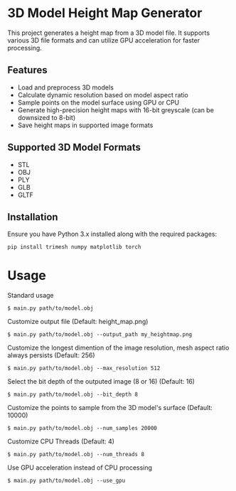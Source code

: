 # 3D Model Height Map Generator

This project generates a height map from a 3D model file. It supports various 3D file formats and can utilize GPU acceleration for faster processing.

## Features

- Load and preprocess 3D models
- Calculate dynamic resolution based on model aspect ratio
- Sample points on the model surface using GPU or CPU
- Generate high-precision height maps with 16-bit greyscale (can be downsized to 8-bit)
- Save height maps in supported image formats

## Supported 3D Model Formats

- STL
- OBJ
- PLY
- GLB
- GLTF

## Installation

Ensure you have Python 3.x installed along with the required packages:

```bash
pip install trimesh numpy matplotlib torch
```

# Usage

Standard usage

    $ main.py path/to/model.obj

Customize output file (Default: height_map.png)

    $ main.py path/to/model.obj --output_path my_heightmap.png

Customize the longest dimention of the image resolution, mesh aspect ratio always persists (Default: 256)

    $ main.py path/to/model.obj --max_resolution 512

Select the bit depth of the outputed image (8 or 16) (Default: 16)

    $ main.py path/to/model.obj --bit_depth 8

Customize the points to sample from the 3D model's surface (Default: 10000)

    $ main.py path/to/model.obj --num_samples 20000
    
Customize CPU Threads (Default: 4)

    $ main.py path/to/model.obj --num_threads 8

Use GPU acceleration instead of CPU processing

    $ main.py path/to/model.obj --use_gpu

